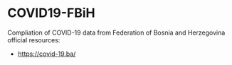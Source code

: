 # COVID19-FBiH
Compliation of COVID-19 data from Federation of Bosnia and Herzegovina official resources:

- https://covid-19.ba/
